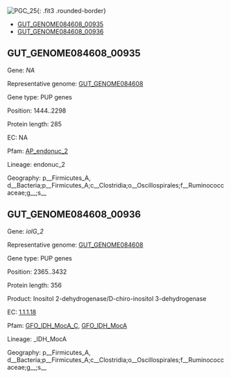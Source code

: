 ![PGC_25](../static/images/Clusters_figure/PGC_25.jpg){: .fit3 .rounded-border}

<ul id="myTab" class="nav nav-tabs">
  <li class="active">
        <a href="#tab1" data-toggle="tab">GUT_GENOME084608_00935</a>
  </li>
<li><a href="#tab2" data-toggle="tab">GUT_GENOME084608_00936</a></li>
</ul>

<div id="myTabContent" class="tab-content">
  <div class="tab-pane fade in active" id="tab1">

<h2 id="GUT_GENOME084608_00935">GUT_GENOME084608_00935</h2>
<p>Gene: <em>NA</em>
<p>Representative genome: <a href="Asia">GUT_GENOME084608</a></p>
<p>Gene type: PUP genes</p>
<p>Position: 1444..2298</p>
<p>Protein length: 285</p>
<p>EC: NA</p>
<p>Pfam: <a href="http://pfam.xfam.org/family/AP_endonuc_2">AP_endonuc_2</a></p>

<p>Lineage: endonuc_2</p>
<p>Geography: p__Firmicutes_A, d__Bacteria;p__Firmicutes_A;c__Clostridia;o__Oscillospirales;f__Ruminococcaceae;g__;s__</p>
  </div>

  <div class="tab-pane fade" id="tab2">

<h2 id="GUT_GENOME084608_00936">GUT_GENOME084608_00936</h2>
<p>Gene: <em>iolG_2</em></p>
<p>Representative genome: <a href="Asia">GUT_GENOME084608</a></p>
<p>Gene type: PUP genes</p>
<p>Position: 2365..3432</p>
<p>Protein length: 356</p>
<p>Product: Inositol 2-dehydrogenase/D-chiro-inositol 3-dehydrogenase</p>
<p>EC: <a href="https://www.brenda-enzymes.org/enzyme.php?ecno=1.1.1.18">1.1.1.18</a></p>
<p>Pfam: <a href="http://pfam.xfam.org/family/GFO_IDH_MocA_C">GFO_IDH_MocA_C</a>, <a href="http://pfam.xfam.org/family/GFO_IDH_MocA">GFO_IDH_MocA</a></p>
<p>Lineage: _IDH_MocA</p>
<p>Geography: p__Firmicutes_A, d__Bacteria;p__Firmicutes_A;c__Clostridia;o__Oscillospirales;f__Ruminococcaceae;g__;s__</p>

  </div>
</div>
